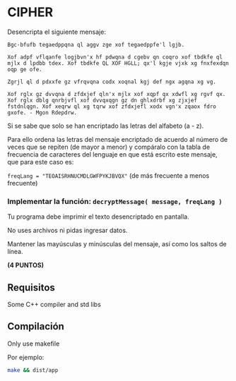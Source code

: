 # CIPHER

Desencripta el siguiente mensaje:

```
Bgc-bfufb tegaedppqna ql aggv zge xof tegaedppfe'l lgjb.

Xof adpf vflqanfe logjbvn'x hf pdwqna d cgebv qn coqro xof tbdkfe ql mjlx d lpdbb tdex. Xof tbdkfe QL XOF HGLL; qx'l kgje vjxk xg fnxfexdqn oqp ge ofe.

Zgrjl ql d pdxxfe gz vfrqvqna codx xoqnal kgj def ngx agqna xg vg.

Xof rglx gz dvvqna d zfdxjef qln'x mjlx xof xqpf qx xdwfl xg rgvf qx. Xof rglx dblg qnrbjvfl xof dvvqxqgn gz dn ghlxdrbf xg zjxjef fstdnlqgn. Xof xeqrw ql xg tqrw xof zfdxjefl xodx vgn'x zqaox fdro gxofe. - Mgon Rdepdrw.
```

Si se sabe que solo se han encriptado las letras del alfabeto (a - z).

Para ello ordena las letras del mensaje encriptado de acuerdo al número de veces que se repiten (de mayor a menor) y compáralo con la tabla de frecuencia de caracteres del lenguaje en que está escrito este mensaje, que para este caso es:

`freqLang = "TEOAISRHNUCMDLGWFPYKJBVQX"` (de más frecuente a menos frecuente)

### Implementar la función: `decryptMessage( message, freqLang )`

Tu programa debe imprimir el texto desencriptado en pantalla.

No uses archivos ni pidas ingresar datos.

Mantener las mayúsculas y minúsculas del mensaje, así como los saltos de línea.

**(4 PUNTOS)**
## Requisitos

Some C++ compiler and std libs

## Compilación

Only use makefile 

Por ejemplo:

```bash
make && dist/app
